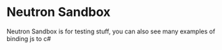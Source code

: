 # Neutron Sandbox
Neutron Sandbox is for testing stuff, you can also see many examples of binding js to c#